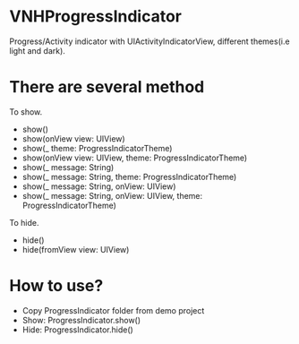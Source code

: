 # VNHProgressIndicator
Progress/Activity indicator with UIActivityIndicatorView, different themes(i.e light and dark).

# There are several method

To show.
* show()
* show(onView view: UIView)
* show(_ theme: ProgressIndicatorTheme)
* show(onView view: UIView, theme: ProgressIndicatorTheme)
* show(_ message: String)
* show(_ message: String, theme: ProgressIndicatorTheme)
* show(_ message: String, onView: UIView)
* show(_ message: String, onView: UIView, theme: ProgressIndicatorTheme)

To hide.
* hide()
* hide(fromView view: UIView)

# How to use?
* Copy ProgressIndicator folder from demo project
* Show: ProgressIndicator.show()
* Hide: ProgressIndicator.hide()

